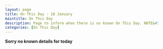 ```yaml
---
layout: page
title: On This Day - 18 January
maintitle: On This Day
description: Page to inform when there is no known On This Day. NOTE&#58; There may still be comments.
categories: [On This Day]
---
```


**Sorry no known details for today**
